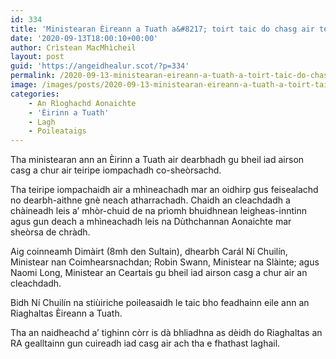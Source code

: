 ```yaml
---
id: 334
title: 'Ministearan Èireann a Tuath a&#8217; toirt taic do chasg air teiripe iompachadh co-sheòrsachd'
date: '2020-09-13T18:00:10+00:00'
author: Crìstean MacMhìcheil
layout: post
guid: 'https://angeidhealur.scot/?p=334'
permalink: /2020-09-13-ministearan-eireann-a-tuath-a-toirt-taic-do-chasg-air-teiripe-iompachadh-co-sheorsachd/
image: /images/posts/2020-09-13-ministearan-eireann-a-tuath-a-toirt-taic-do-chasg-air-teiripe-iompachadh-co-sheorsachd-scaled.webp
categories:
    - An Rìoghachd Aonaichte
    - 'Èirinn a Tuath'
    - Lagh
    - Poileataigs
---
```


Tha ministearan ann an Èirinn a Tuath air dearbhadh gu bheil iad airson casg a chur air teiripe iompachadh co-sheòrsachd.

Tha teiripe iompachaidh air a mhìneachadh mar an oidhirp gus feisealachd no dearbh-aithne gnè neach atharrachadh. Chaidh an cleachdadh a chàineadh leis a’ mhòr-chuid de na prìomh bhuidhnean leigheas-inntinn agus gun deach a mhìneachadh leis na Dùthchannan Aonaichte mar sheòrsa de chràdh.

Aig coinneamh Dimàirt (8mh den Sultain), dhearbh Carál Ní Chuilín, Ministear nan Coimhearsnachdan; Robin Swann, Ministear na Slàinte; agus Naomi Long, Ministear an Ceartais gu bheil iad airson casg a chur air an cleachdadh.

Bidh Ní Chuilín na stiùiriche poileasaidh le taic bho feadhainn eile ann an Riaghaltas Èireann a Tuath.

Tha an naidheachd a’ tighinn còrr is dà bhliadhna as dèidh do Riaghaltas an RA gealltainn gun cuireadh iad casg air ach tha e fhathast laghail.
